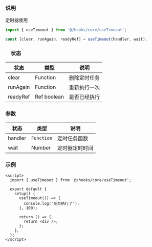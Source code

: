 ### 说明

定时器使用

```js
import { useTimeout } from '@/hooks/core/useTimeout';

const [clear, runAgain, readyRef] = useTimeout(handler, wait);
```

### 　状态

| 状态     | 类型        | 说明         |
| -------- | ----------- | ------------ |
| clear    | Function    | 删除定时任务 |
| runAgain | Function    | 重新执行一次 |
| readyRef | Ref boolean | 是否已经执行 |

### 参数

| 状态    | 类型       | 说明           |
| ------- | ---------- | -------------- |
| handler | `Function` | 定时任务函数   |
| wait    | Number     | 定时器定时时间 |

### 示例

```vue
<script>
  import { useTimeout } from '@/hooks/core/useTimeout';

  export default {
    setup() {
      useTimeout(() => {
        console.log('任务执行了');
      }, 100);

      return () => {
        return <div />;
      };
    },
  };
</script>
```
